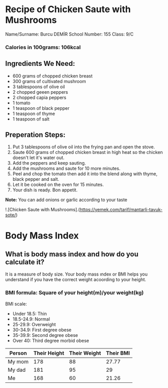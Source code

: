 # Recipe of Chicken Saute with Mushrooms
 Name/Surname: Burcu DEMİR
 School Number: 155
 Class: 9/C

### Calories in 100grams: 106kcal

## Ingredients We Need:
+ 600 grams of chopped chicken breast
+ 300 grams of cultivated mushroom
+ 3 tablespoons of olive oil
+ 2 chopped geeen peppers
+ 2 chopped capia peppers
+ 1 tomato
+ 1 teaspoon of black pepper
+ 1 teaspoon of thyme
+ 1 teaspoon of salt

## Preperation Steps:
 1. Put 3 tablespoons of olive oil into the frying pan and open the stove.
 2. Saute 600 grams of chopped chicken breast in high heat so the chicken doesn't let it's water out.
 3. Add the peppers and keep sauting.
 4. Add the mushrooms and saute for 10 more minutes.
 5. Peel and chop the tomato then add it into the blend along with thyme, black pepper and salt.
 6. Let it be cooked on the oven for 15 minutes.
 7. Your dish is ready. Bon appetit.

 **Note:** You can add onions or garlic according to your taste
 
 !.[Chicken Saute with Mushrooms].(https://yemek.com/tarif/mantarli-tavuk-sote/)
 
 # Body Mass Index
 
 ## What is body mass index and how do you calculate it?
 It is a measure of body size. Your body mass ındex or BMI helps you understand if you have the correct weight acoording to your height. 
 ### BMI formula: Square of your height(m)/your weight(kg)
 BMI scale: 
 + Under 18.5: Thin
 + 18.5-24.9: Normal
 + 25-29.9: Overweight
 + 30-34.9: First degree obese
 + 35-39.9: Second degree obese
 + Over 40: Third degree morbid obese
 
 | Person | Their Height | Their Weight | Their BMI |
 | ------ | ------------ | ------------ | --------- |
 | My mom| 178 | 88 | 27.77 |
 | My dad | 181 | 95 | 29 |
 | Me | 168 | 60| 21.26 |
 
 

 
 
